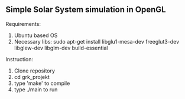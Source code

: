 ## Simple Solar System simulation in OpenGL

Requirements:
1. Ubuntu based OS
2. Necessary libs: sudo apt-get install libglu1-mesa-dev freeglut3-dev libglew-dev libglm-dev build-essential

Instruction:
1. Clone repository
2. cd grk_projekt
3. type 'make' to compile
4. type ./main to run 
